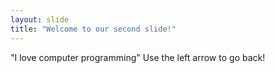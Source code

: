 ```yaml
---
layout: slide
title: "Welcome to our second slide!"
---
```

"I love computer programming"
Use the left arrow to go back!
